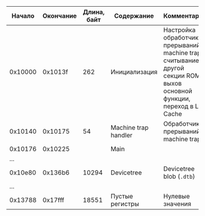 
| Начало  | Окончание | Длина, байт | Содержание           | Комментарий                                                                                                             |
| ------- | --------- | ----------- | -------------------- | ----------------------------------------------------------------------------------------------------------------------- |
| 0x10000 | 0x1013f   | 262         | Инициализация        | Настройка обработчика прерываний machine trap, считывание другой секции ROM, выхов основной функции, переход в L2 Cache |
| 0x10140 | 0x10175   | 54          | Machine trap handler | Обработчик прерываний machine trap                                                                                      |
| 0x10176 | 0x10225   |             | Main                 |                                                                                                                         |
| ...     |           |             |                      |                                                                                                                         |
| 0x10e80 | 0x136b6   | 10294       | Devicetree           | Devicetree blob (`.dtb`)                                                                                                |
| ...     |           |             |                      |                                                                                                                         |
| 0x13788 | 0x17fff   | 18551       | Пустые регистры      | Нулевые значения                                                                                                        |

